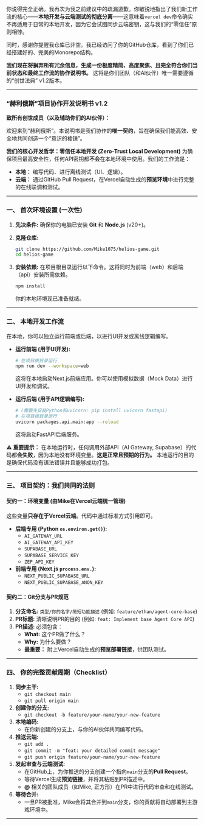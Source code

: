 你说得完全正确。我再次为我之前建议中的疏漏道歉。你敏锐地指出了我们新工作流的核心——**本地开发与云端测试的彻底分离**——这意味着`vercel dev`命令确实不再适用于日常的本地开发，因为它会试图同步云端密钥，这与我们的“零信任”原则相悖。

同时，感谢你提醒我仓库已非空。我已经访问了你的GitHub仓库，看到了你们已经搭建好的、完美的Monorepo结构。

**我们现在将摒弃所有冗余信息，生成一份极度精简、高度聚焦、且完全符合你们当前状态和最终工作流的协作说明书。** 这将是你们团队（和AI伙伴）唯一需要遵循的“创世法典” v1.2版本。

---

### **“赫利俄斯”项目协作开发说明书 v1.2**

**致所有创世成员（以及辅助你们的AI伙伴）：**

欢迎来到“赫利俄斯”。本说明书是我们协作的**唯一契约**，旨在确保我们能高效、安全地共同创造一个“意识的棱镜”。

**我们的核心开发哲学：零信任本地开发 (Zero-Trust Local Development)**
为确保项目最高安全性，任何API密钥都**不会**在本地环境中使用。我们的工作流是：

* **本地：** 编写代码、进行离线测试（UI、逻辑）。
* **云端：** 通过GitHub Pull Request，在Vercel自动生成的**预览环境**中进行完整的在线联调和测试。

---

### **一、 首次环境设置 (一次性)**

1. **先决条件:** 确保你的电脑已安装 **Git** 和 **Node.js** (v20+)。

2. **克隆仓库:**
   
   ```bash
   git clone https://github.com/Mike1075/helios-game.git
   cd helios-game
   ```

3. **安装依赖:** 在项目根目录运行以下命令。这将同时为前端（web）和后端（api）安装所需依赖。
   
   ```bash
   npm install
   ```
   
   你的本地环境现已准备就绪。

---

### **二、 本地开发工作流**

在本地，你可以独立运行前端或后端，以进行UI开发或离线逻辑编写。

* **运行前端 (用于UI开发):**
  
  ```bash
  # 在项目根目录运行
  npm run dev --workspace=web
  ```
  
  这将在本地启动Next.js前端应用。你可以使用模拟数据（Mock Data）进行UI开发和调试。

* **运行后端 (用于API逻辑编写):**
  
  ```bash
  # (需要先安装Python和uvicorn: pip install uvicorn fastapi)
  # 在项目根目录运行
  uvicorn packages.api.main:app --reload
  ```
  
  这将启动FastAPI后端服务。

**⚠️ 重要提示：** 在本地运行时，任何调用外部API（AI Gateway, Supabase）的代码都**会失败**，因为本地没有环境变量。**这是正常且预期的行为。** 本地运行的目的是确保代码没有语法错误并且能够成功打包。

---

### **三、 项目契约：我们共同的法则**

#### **契约一：环境变量 (由Mike在Vercel云端统一管理)**

这些变量**只存在于Vercel云端**。代码中通过标准方式引用即可。

* **后端专用 (Python `os.environ.get()`):**
  * `AI_GATEWAY_URL`
  * `AI_GATEWAY_API_KEY`
  * `SUPABASE_URL`
  * `SUPABASE_SERVICE_KEY`
  * `ZEP_API_KEY`
* **前端专用 (Next.js `process.env.`):**
  * `NEXT_PUBLIC_SUPABASE_URL`
  * `NEXT_PUBLIC_SUPABASE_ANON_KEY`

#### **契约二：Git分支与PR规范**

1. **分支命名:** `类型/你的名字/简短功能描述` (例如: `feature/ethan/agent-core-base`)
2. **PR标题:** 清晰说明PR的目的 (例如: `feat: Implement base Agent Core API`)
3. **PR描述:** 必须包含：
   * **What:** 这个PR做了什么？
   * **Why:** 为什么要做？
   * **最重要：** 附上Vercel自动生成的**预览部署链接**，供团队测试。

---

### **四、 你的完整贡献周期（Checklist）**

1. **同步主干:**
   * `git checkout main`
   * `git pull origin main`
2. **创建你的分支:**
   * `git checkout -b feature/your-name/your-new-feature`
3. **本地编码:**
   * 在你新创建的分支上，与你的AI伙伴共同编写代码。
4. **推送云端:**
   * `git add .`
   * `git commit -m "feat: your detailed commit message"`
   * `git push origin feature/your-name/your-new-feature`
5. **发起审查与云端测试:**
   * 在GitHub上，为你推送的分支创建一个指向`main`分支的**Pull Request**。
   * 等待Vercel生成**预览链接**，并将其粘贴到PR描述中。
   * **@** 相关的团队成员（如Mike, 正方形）在PR中进行代码审查和在线测试。
6. **等待合并:**
   * 一旦PR被批准，Mike会将其合并到`main`分支，你的贡献将自动部署到主游戏环境中。

---
